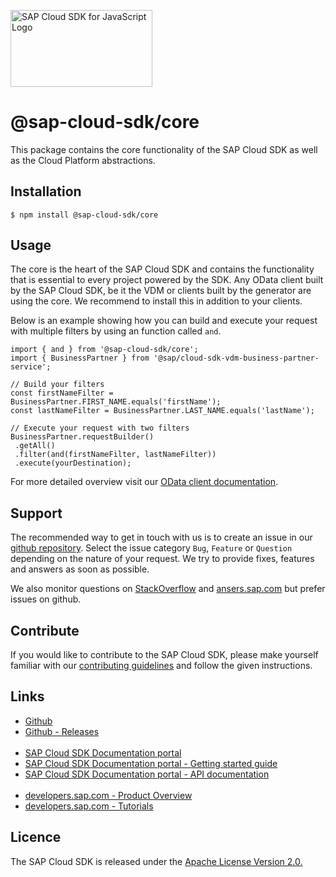 <a href="https://sap.com/s4sdk"><img src="https://help.sap.com/doc/2324e9c3b28748a4ae2ad08166d77675/1.0/en-US/logo-with-js.svg" alt="SAP Cloud SDK for JavaScript Logo" height="122.92" width="226.773"/></a>

# @sap-cloud-sdk/core

This package contains the core functionality of the SAP Cloud SDK as well as the Cloud Platform abstractions.



## Installation
```
$ npm install @sap-cloud-sdk/core
```

## Usage

The core is the heart of the SAP Cloud SDK and contains the functionality that is essential to every project powered by the SDK.
Any OData client built by the SAP Cloud SDK, be it the VDM or clients built by the generator are using the core.
We recommend to install this in addition to your clients.

Below is an example showing how you can build and execute your request with multiple filters by using an function called `and`.
```
import { and } from '@sap-cloud-sdk/core';
import { BusinessPartner } from '@sap/cloud-sdk-vdm-business-partner-service';

// Build your filters
const firstNameFilter = BusinessPartner.FIRST_NAME.equals('firstName');
const lastNameFilter = BusinessPartner.LAST_NAME.equals('lastName');

// Execute your request with two filters
BusinessPartner.requestBuilder()
 .getAll()
 .filter(and(firstNameFilter, lastNameFilter))
 .execute(yourDestination);
```

For more detailed overview visit our [OData client documentation](https://sap.github.io/cloud-sdk/docs/js/features/odata/use-odata-v2-type-safe-client-for-javascript-typescript).

<!-- This block is inserted by scripts/copy-generic-readme.ts and not oclif like the commands block --> 
<!--genericPart-->
## Support

The recommended way to get in touch with us is to create an issue in our [github repository](https://github.com/SAP/cloud-sdk-js/issues).
Select the issue category `Bug`, `Feature` or `Question` depending on the nature of your request.
We try to provide fixes, features and answers as soon as possible.

We also monitor questions on [StackOverflow](https://stackoverflow.com/questions/tagged/sap-cloud-sdk?tab=Newest) and [ansers.sap.com](https://answers.sap.com/tags/73555000100800000895) but prefer issues on github.

## Contribute

If you would like to contribute to the SAP Cloud SDK, please make yourself familiar with our [contributing guidelines](https://github.com/SAP/cloud-sdk-js/blob/main/CONTRIBUTING.md) and follow the given instructions.

## Links

- [Github](https://github.com/SAP/cloud-sdk-js)
- [Github - Releases](https://github.com/SAP/cloud-sdk-js/releases)
<br><br>
- [SAP Cloud SDK Documentation portal](https://sap.github.io/cloud-sdk/)
- [SAP Cloud SDK Documentation portal - Getting started guide](https://sap.github.io/cloud-sdk/docs/js/getting-started)
- [SAP Cloud SDK Documentation portal - API documentation](https://sap.github.io/cloud-sdk/docs/js/api-reference-js-ts)
<br><br>
- [developers.sap.com - Product Overview](https://developers.sap.com/topics/cloud-sdk.html)
- [developers.sap.com - Tutorials](https://developers.sap.com/tutorial-navigator.html?tag=products:technology-platform/sap-cloud-sdk/sap-cloud-sdk&tag=topic:javascript)

## Licence

The SAP Cloud SDK is released under the  [Apache License Version 2.0.](http://www.apache.org/licenses/)
<!--genericPartStop-->


